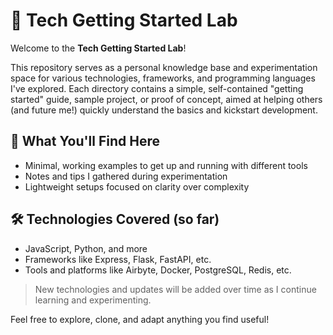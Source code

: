 # 🧪 Tech Getting Started Lab

Welcome to the **Tech Getting Started Lab**!

This repository serves as a personal knowledge base and experimentation space for various technologies, frameworks, and programming languages I've explored. Each directory contains a simple, self-contained "getting started" guide, sample project, or proof of concept, aimed at helping others (and future me!) quickly understand the basics and kickstart development.

## 🚀 What You'll Find Here

- Minimal, working examples to get up and running with different tools  
- Notes and tips I gathered during experimentation  
- Lightweight setups focused on clarity over complexity

## 🛠 Technologies Covered (so far)

- JavaScript, Python, and more  
- Frameworks like Express, Flask, FastAPI, etc.  
- Tools and platforms like Airbyte, Docker, PostgreSQL, Redis, etc.

> New technologies and updates will be added over time as I continue learning and experimenting.

Feel free to explore, clone, and adapt anything you find useful!
